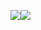 <img src="https://codecov.io/gh/ev1gilatio/Pipeline/branch/master/graph/badge.svg?token=BKTMNPRA7J"/><img src="https://sonarcloud.io/api/project_badges/measure?project=ev1gilatio_Pipeline&metric=alert_status"/>
